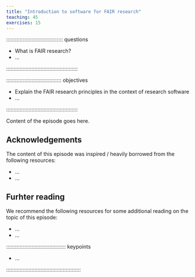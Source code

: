 ```yaml
---
title: "Introduction to software for FAIR research"
teaching: 45
exercises: 15
---
```


:::::::::::::::::::::::::::::::::::::: questions 

- What is FAIR research?
-  ...

::::::::::::::::::::::::::::::::::::::::::::::::

::::::::::::::::::::::::::::::::::::: objectives

- Explain the FAIR research principles in the context of research software
- ...

::::::::::::::::::::::::::::::::::::::::::::::::


Content of the episode goes here.


## Acknowledgements

The content of this episode was inspired / heavily borrowed from the following resources:

- ...
- ...

## Furhter reading

We recommend the following resources for some additional reading on the topic of this episode:

- ...
- ...



:::::::::::::::::::::::::::::::::::::::: keypoints

- ...

::::::::::::::::::::::::::::::::::::::::::::::::::

